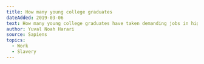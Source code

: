 ```yaml
---
title: How many young college graduates
dateAdded: 2019-03-06
text: How many young college graduates have taken demanding jobs in high-powered firms, vowing that they will work hard to earn money that will enable them to retire and pursue their real interests when they are thirty-five? But by the time they reach that age, they have large mortgages, children to school, houses in the suburbs that necessitate at least two cars per family, and a sense that life is not worth living without really good wine and expensive holidays abroad. What are they supposed to do, go back to digging up roots? No, they double their efforts and keep slaving away.
author: Yuval Noah Harari
source: Sapiens
topics:
  - Work
  - Slavery
---
```

